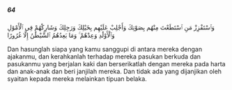 ##### 64

<span class="ayah">وَٱسْتَفْزِزْ مَنِ ٱسْتَطَعْتَ مِنْهُم بِصَوْتِكَ وَأَجْلِبْ عَلَيْهِم بِخَيْلِكَ وَرَجِلِكَ وَشَارِكْهُمْ فِى ٱلْأَمْوَٰلِ وَٱلْأَوْلَٰدِ وَعِدْهُمْ ۚ وَمَا يَعِدُهُمُ ٱلشَّيْطَٰنُ إِلَّا غُرُورًا</span>

<span class="ayah_translation">Dan hasunglah siapa yang kamu sanggupi di antara mereka dengan ajakanmu, dan kerahkanlah terhadap mereka pasukan berkuda dan pasukanmu yang berjalan kaki dan berserikatlah dengan mereka pada harta dan anak-anak dan beri janjilah mereka. Dan tidak ada yang dijanjikan oleh syaitan kepada mereka melainkan tipuan belaka.</span>
